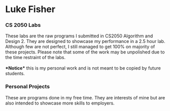 # Luke Fisher
### CS 2050 Labs

These labs are the raw programs I submitted in CS2050 Algorithm and Design 2. They are designed to showcase my performance in a 2.5 hour lab. Although few are not perfect, I still managed to get 100% on majority of these projects. Please note that some of the work may be unpolished due to the time restraint of the labs.
<br>
<br>
__\*Notice\*__ this is my personal work and is not meant to be copied by future students.

### Personal Projects

These are programs done in my free time. They are interests of mine but are also intended to showcase more skills to employers.

